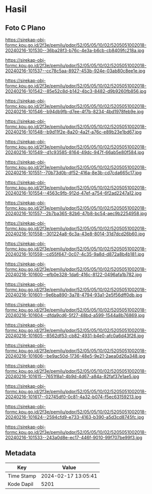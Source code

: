 # Hasil

## Foto C Plano

https://sirekap-obj-formc.kpu.go.id/2f3e/pemilu/pdpr/52/05/05/10/02/5205051002018-20240216-101530--36ba28f3-b76c-4e3a-b6cb-cb8409fc218a.jpg

https://sirekap-obj-formc.kpu.go.id/2f3e/pemilu/pdpr/52/05/05/10/02/5205051002018-20240216-101537--cc78c5aa-8927-453b-924e-03ab80c8ee1e.jpg

https://sirekap-obj-formc.kpu.go.id/2f3e/pemilu/pdpr/52/05/05/10/02/5205051002018-20240216-101542--85e52c8d-b142-4bc3-8482-d9b9260fb856.jpg

https://sirekap-obj-formc.kpu.go.id/2f3e/pemilu/pdpr/52/05/05/10/02/5205051002018-20240216-101546--b94db9fb-d7ee-4f7b-8234-4bd1978feb9e.jpg

https://sirekap-obj-formc.kpu.go.id/2f3e/pemilu/pdpr/52/05/05/10/02/5205051002018-20240216-101548--b9d11f2e-8a20-4a2f-a76c-e89b23e1bd67.jpg

https://sirekap-obj-formc.kpu.go.id/2f3e/pemilu/pdpr/52/05/05/10/02/5205051002018-20240216-101549--d1c93585-8164-49dc-947f-66ab5e80f584.jpg

https://sirekap-obj-formc.kpu.go.id/2f3e/pemilu/pdpr/52/05/05/10/02/5205051002018-20240216-101551--70b73d0b-df52-416a-8e3b-cd7cda665c17.jpg

https://sirekap-obj-formc.kpu.go.id/2f3e/pemilu/pdpr/52/05/05/10/02/5205051002018-20240216-101554--4563c9fb-912d-47ef-a754-6f2ad2247a12.jpg

https://sirekap-obj-formc.kpu.go.id/2f3e/pemilu/pdpr/52/05/05/10/02/5205051002018-20240216-101557--2b7ba365-82b6-47b8-bc54-aec9b2254958.jpg

https://sirekap-obj-formc.kpu.go.id/2f3e/pemilu/pdpr/52/05/05/10/02/5205051002018-20240216-101558--301224a8-6c3a-43e8-8014-31d7dcd26b60.jpg

https://sirekap-obj-formc.kpu.go.id/2f3e/pemilu/pdpr/52/05/05/10/02/5205051002018-20240216-101559--cd55f647-0c07-4c35-9a8d-d872a8b4b181.jpg

https://sirekap-obj-formc.kpu.go.id/2f3e/pemilu/pdpr/52/05/05/10/02/5205051002018-20240216-101600--efb0e328-1da6-416c-8122-0496afa1b782.jpg

https://sirekap-obj-formc.kpu.go.id/2f3e/pemilu/pdpr/52/05/05/10/02/5205051002018-20240216-101601--9e6ba890-3a78-4794-93a1-2e5f56dff0db.jpg

https://sirekap-obj-formc.kpu.go.id/2f3e/pemilu/pdpr/52/05/05/10/02/5205051002018-20240216-101604--dfda9cd6-5f27-48bd-a599-1544a8b76869.jpg

https://sirekap-obj-formc.kpu.go.id/2f3e/pemilu/pdpr/52/05/05/10/02/5205051002018-20240216-101605--8562df53-cb82-4931-b4e0-afc0a6d43f26.jpg

https://sirekap-obj-formc.kpu.go.id/2f3e/pemilu/pdpr/52/05/05/10/02/5205051002018-20240216-101606--be9ac50d-1736-48e5-9e21-2aea0d26a348.jpg

https://sirekap-obj-formc.kpu.go.id/2f3e/pemilu/pdpr/52/05/05/10/02/5205051002018-20240216-101615--7651f8a1-4b9d-4d67-a84a-82faf37e1ae5.jpg

https://sirekap-obj-formc.kpu.go.id/2f3e/pemilu/pdpr/52/05/05/10/02/5205051002018-20240216-101617--02745df0-0c81-4a32-b074-f5ec63159213.jpg

https://sirekap-obj-formc.kpu.go.id/2f3e/pemilu/pdpr/52/05/05/10/02/5205051002018-20240216-101624--2594cfd9-e733-4163-b390-a5d3cd8745fc.jpg

https://sirekap-obj-formc.kpu.go.id/2f3e/pemilu/pdpr/52/05/05/10/02/5205051002018-20240216-101533--243a0d8e-ec17-446f-9010-99f707be99f3.jpg


## Metadata

| Key        | Value               |
| ---------- | ------------------- |
| Time Stamp | 2024-02-17 13:05:41 |
| Kode Dapil | 5201                |



